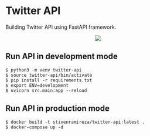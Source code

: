 # Twitter API

Building Twitter API using FastAPI framework.

<p align="center">
<img src="https://user-images.githubusercontent.com/31974084/140669155-cc9f1e0a-d76e-4479-9c3d-1b883821782b.png">
</p>

## Run API in development mode

    $ python3 -m venv twitter-api
    $ source twitter-api/bin/activate
    $ pip install -r requirements.txt
    $ export ENV=development
    $ uvicorn src.main:app --reload

## Run API in production mode

    $ docker build -t stivenramireza/twitter-api:latest .
	$ docker-compose up -d
